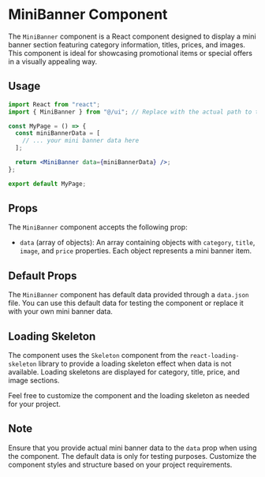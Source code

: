 # MiniBanner Component

The `MiniBanner` component is a React component designed to display a mini banner section featuring category information, titles, prices, and images. This component is ideal for showcasing promotional items or special offers in a visually appealing way.

## Usage

```jsx
import React from "react";
import { MiniBanner } from "@/ui"; // Replace with the actual path to the MiniBanner component

const MyPage = () => {
  const miniBannerData = [
    // ... your mini banner data here
  ];

  return <MiniBanner data={miniBannerData} />;
};

export default MyPage;
```

## Props

The `MiniBanner` component accepts the following prop:

- `data` (array of objects): An array containing objects with `category`, `title`, `image`, and `price` properties. Each object represents a mini banner item.

## Default Props

The `MiniBanner` component has default data provided through a `data.json` file. You can use this default data for testing the component or replace it with your own mini banner data.

## Loading Skeleton

The component uses the `Skeleton` component from the `react-loading-skeleton` library to provide a loading skeleton effect when data is not available. Loading skeletons are displayed for category, title, price, and image sections.

Feel free to customize the component and the loading skeleton as needed for your project.

## Note

Ensure that you provide actual mini banner data to the `data` prop when using the component. The default data is only for testing purposes. Customize the component styles and structure based on your project requirements.
